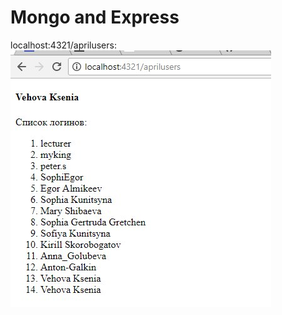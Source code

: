 # Mongo and Express

localhost:4321/aprilusers: ![Alt Text](https://github.com/Kseniaveh/Mongo-and-Express/blob/master/aprilusers.jpg)
